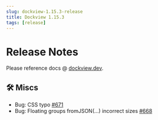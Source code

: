 ```yaml
---
slug: dockview-1.15.3-release
title: Dockview 1.15.3
tags: [release]
---
```


# Release Notes

Please reference docs @ [dockview.dev](https://dockview.dev).

## 🛠 Miscs

-   Bug: CSS typo [#671](https://github.com/mathuo/dockview/issues/671)
-   Bug: Floating groups fromJSON(...) incorrect sizes [#668](https://github.com/mathuo/dockview/issues/668)
